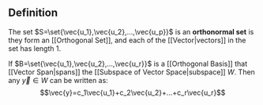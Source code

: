 ## Definition

The set $S=\set{\vec{u_1},\vec{u_2},...,\vec{u_p}}$ is an **orthonormal set** is they form an [[Orthogonal Set]], and each of the [[Vector|vectors]] in the set has length 1.

If $B=\set{\vec{u_1},\vec{u_2},...,\vec{u_r}}$ is a [[Orthogonal Basis]] that [[Vector Span|spans]] the [[Subspace of Vector Space|subspace]] $W$. Then any $\vec{y}\in W$ can be written as:
$$\vec{y}=c_1\vec{u_1}+c_2\vec{u_2}+...+c_r\vec{u_r}$$
